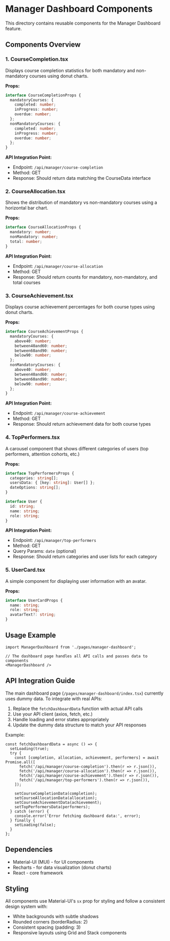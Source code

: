 # Manager Dashboard Components

This directory contains reusable components for the Manager Dashboard feature.

## Components Overview

### 1. CourseCompletion.tsx
Displays course completion statistics for both mandatory and non-mandatory courses using donut charts.

**Props:**
```typescript
interface CourseCompletionProps {
  mandatoryCourses: {
    completed: number;
    inProgress: number;
    overdue: number;
  };
  nonMandatoryCourses: {
    completed: number;
    inProgress: number;
    overdue: number;
  };
}
```

**API Integration Point:**
- Endpoint: `/api/manager/course-completion`
- Method: GET
- Response: Should return data matching the CourseData interface

### 2. CourseAllocation.tsx
Shows the distribution of mandatory vs non-mandatory courses using a horizontal bar chart.

**Props:**
```typescript
interface CourseAllocationProps {
  mandatory: number;
  nonMandatory: number;
  total: number;
}
```

**API Integration Point:**
- Endpoint: `/api/manager/course-allocation`
- Method: GET
- Response: Should return counts for mandatory, non-mandatory, and total courses

### 3. CourseAchievement.tsx
Displays course achievement percentages for both course types using donut charts.

**Props:**
```typescript
interface CourseAchievementProps {
  mandatoryCourses: {
    above40: number;
    between40and60: number;
    between60and90: number;
    below90: number;
  };
  nonMandatoryCourses: {
    above40: number;
    between40and60: number;
    between60and90: number;
    below90: number;
  };
}
```

**API Integration Point:**
- Endpoint: `/api/manager/course-achievement`
- Method: GET
- Response: Should return achievement data for both course types

### 4. TopPerformers.tsx
A carousel component that shows different categories of users (top performers, attention cohorts, etc.)

**Props:**
```typescript
interface TopPerformersProps {
  categories: string[];
  usersData: { [key: string]: User[] };
  dateOptions: string[];
}

interface User {
  id: string;
  name: string;
  role: string;
}
```

**API Integration Point:**
- Endpoint: `/api/manager/top-performers`
- Method: GET
- Query Params: `date` (optional)
- Response: Should return categories and user lists for each category

### 5. UserCard.tsx
A simple component for displaying user information with an avatar.

**Props:**
```typescript
interface UserCardProps {
  name: string;
  role: string;
  avatarText?: string;
}
```

## Usage Example

```tsx
import ManagerDashboard from './pages/manager-dashboard';

// The dashboard page handles all API calls and passes data to components
<ManagerDashboard />
```

## API Integration Guide

The main dashboard page (`/pages/manager-dashboard/index.tsx`) currently uses dummy data. To integrate with real APIs:

1. Replace the `fetchDashboardData` function with actual API calls
2. Use your API client (axios, fetch, etc.)
3. Handle loading and error states appropriately
4. Update the dummy data structure to match your API responses

Example:
```tsx
const fetchDashboardData = async () => {
  setLoading(true);
  try {
    const [completion, allocation, achievement, performers] = await Promise.all([
      fetch('/api/manager/course-completion').then(r => r.json()),
      fetch('/api/manager/course-allocation').then(r => r.json()),
      fetch('/api/manager/course-achievement').then(r => r.json()),
      fetch('/api/manager/top-performers').then(r => r.json()),
    ]);

    setCourseCompletionData(completion);
    setCourseAllocationData(allocation);
    setCourseAchievementData(achievement);
    setTopPerformersData(performers);
  } catch (error) {
    console.error('Error fetching dashboard data:', error);
  } finally {
    setLoading(false);
  }
};
```

## Dependencies

- Material-UI (MUI) - for UI components
- Recharts - for data visualization (donut charts)
- React - core framework

## Styling

All components use Material-UI's `sx` prop for styling and follow a consistent design system with:
- White backgrounds with subtle shadows
- Rounded corners (borderRadius: 2)
- Consistent spacing (padding: 3)
- Responsive layouts using Grid and Stack components

